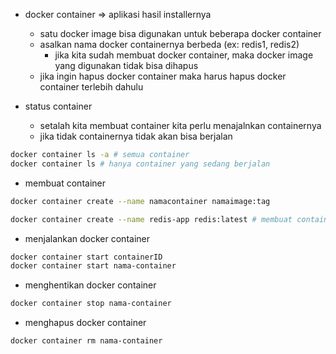 - docker container => aplikasi hasil installernya
    - satu docker image bisa digunakan untuk beberapa docker container
    - asalkan nama docker containernya berbeda (ex: redis1, redis2)
        - jika kita sudah membuat docker container, maka docker image yang digunakan tidak bisa dihapus
    - jika ingin hapus docker container maka harus hapus docker container terlebih dahulu

- status container
    - setalah kita membuat container kita perlu menajalnkan containernya
    - jika tidak containernya tidak akan bisa berjalan

```bash
docker container ls -a # semua container
docker container ls # hanya container yang sedang berjalan
```

- membuat container
```bash
docker container create --name namacontainer namaimage:tag

docker container create --name redis-app redis:latest # membuat container
```

- menjalankan docker container
```bash
docker container start containerID
docker container start nama-container
```

- menghentikan docker container
```bash
docker container stop nama-container
```

- menghapus docker container
```bash
docker container rm nama-container
```